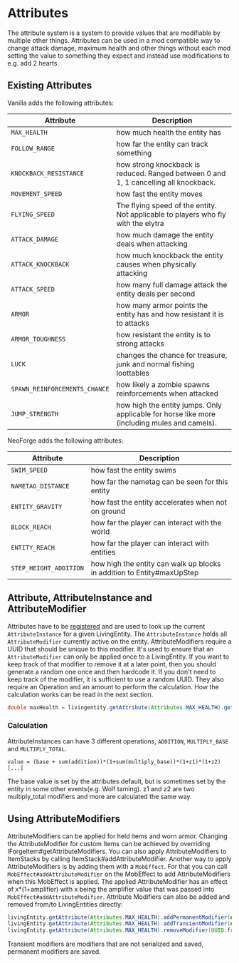 # Attributes

The attribute system is a system to provide values that are modifiable by multiple other things.
Attributes can be used in a mod compatible way to change attack damage, maximum health and other things without each mod setting the value to something they expect and instead use modifications to e.g. add 2 hearts.

## Existing Attributes

Vanilla adds the following attributes:

| Attribute                     | Description                                                                                  |
|-------------------------------|----------------------------------------------------------------------------------------------|
| `MAX_HEALTH`                  | how much health the entity has                                                               |
| `FOLLOW_RANGE`                | how far the entity can track something                                                       |
| `KNOCKBACK_RESISTANCE`        | how strong knockback is reduced. Ranged between 0 and 1, 1 cancelling all knockback.         |
| `MOVEMENT_SPEED`              | how fast the entity moves                                                                    |
| `FLYING_SPEED`                | The flying speed of the entity. Not applicable to players who fly with the elytra            |
| `ATTACK_DAMAGE`               | how much damage the entity deals when attacking                                              |
| `ATTACK_KNOCKBACK`            | how much knockback the entity causes when physically attacking                               |
| `ATTACK_SPEED`                | how many full damage attack the entity deals per second                                      |
| `ARMOR`                       | how many armor points the entity has and how resistant it is to attacks                      |
| `ARMOR_TOUGHNESS`             | how resistant the entity is to strong attacks                                                |
| `LUCK`                        | changes the chance for treasure, junk and normal fishing loottables                          |
| `SPAWN_REINFORCEMENTS_CHANCE` | how likely a zombie spawns reinforcements when attacked                                      |
| `JUMP_STRENGTH`               | how high the entity jumps. Only applicable for horse like more (including mules and camels). |

NeoForge adds the following attributes:

| Attribute              | Description                                                            |
|------------------------|------------------------------------------------------------------------|
| `SWIM_SPEED`           | how fast the entity swims                                              |
| `NAMETAG_DISTANCE`     | how far the nametag can be seen for this entity                        |
| `ENTITY_GRAVITY`       | how fast the entity accelerates when not on ground                     |
| `BLOCK_REACH`          | how far the player can interact with the world                         |
| `ENTITY_REACH`         | how far the player can interact with entities                          |
| `STEP_HEIGHT_ADDITION` | how high the entity can walk up blocks in addition to Entity#maxUpStep |

## Attribute, AttributeInstance and AttributeModifier

Attributes have to be [registered][registration] and are used to look up the current `AttributeInstance` for a given LivingEntity. The `AttributeInstance` holds all `AttributeModifier` currently active on the entity.
AttributeModifiers require a UUID that should be unique to this modifier. It's used to ensure that an `AttributeModifier` can only be applied once to a LivingEntity. If you want to keep track of that modifier to remove it at a later point, then you should generate a random one once and then hardcode it. If you don't need to keep track of the modifier, it is sufficient to use a random UUID.
They also require an Operation and an amount to perform the calculation. How the calculation works can be read in the next section.
```java
double maxHealth = livingentity.getAttribute(Attributes.MAX_HEALTH).getValue()
```

### Calculation

AttributeInstances can have 3 different operations, `ADDITION`, `MULTIPLY_BASE` and `MULTIPLY_TOTAL`.
```
value = (base + sum(addition))*(1+sum(multiply_base))*(1+z1)*(1+z2)[...]
```
The base value is set by the attributes default, but is sometimes set by the entity in some other events(e.g. Wolf taming).
z1 and z2 are two multiply_total modifiers and more are calculated the same way.

## Using AttributeModifiers

AttributeModifiers can be applied for held items and worn armor.
Changing the AttributeModifier for custom Items can be achieved by overriding IForgeItem#getAttributeModifiers. You can also apply AttributeModifiers to ItemStacks by calling ItemStack#addAttributeModifier.
Another way to apply AttributeModifiers is by adding them with a `MobEffect`. For that you can call `MobEffect#addAttributeModifier` on the MobEffect to add AttributeModifiers when this MobEffect is applied. The applied AttributeModifier has an effect of x*(1+amplifier) with x being the amplifier value that was passed into `MobEffect#addAttributeModifier`.
Attribute Modifiers can also be added and removed from/to LivingEntities directly:
```java
livingEntity.getAttribute(Attributes.MAX_HEALTH).addPermanentModifier(new AttributeModifier("health upgrade", 10, AttributeModifier.Operation.ADDITION));
livingEntity.getAttribute(Attributes.MAX_HEALTH).addTransientModifier(new AttributeModifier("health upgrade", 10, AttributeModifier.Operation.ADDITION));
livingEntity.getAttribute(Attributes.MAX_HEALTH).removeModifier(UUID.fromString("556E1665-8B10-40C8-8F9D-CF9B1667F295"));
```
Transient modifiers are modifiers that are not serialized and saved, permanent modifiers are saved.

[registration]: ../concepts/registries.md